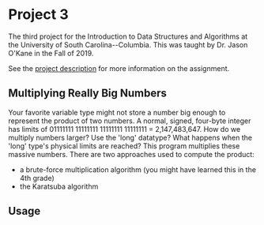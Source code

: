 # Project 3
The third project for the Introduction to Data Structures and Algorithms at the University of South Carolina--Columbia. This was taught by Dr. Jason O'Kane in the Fall of 2019.

See the [project description](https://cse.sc.edu/~jokane/teaching/350/project3.pdf) for more information on the assignment.

## Multiplying Really Big Numbers
Your favorite variable type might not store a number big enough to represent the product of two numbers. A normal, signed, four-byte integer has limits of 01111111 11111111 11111111 11111111 = 2,147,483,647. How do we multiply numbers larger? Use the 'long' datatype? What happens when the 'long' type's physical limits are reached? 
This program multiplies these massive numbers. There are two approaches used to compute the product:
* a brute-force multiplication algorithm (you might have learned this in the 4th grade)
* the Karatsuba algorithm

## Usage
